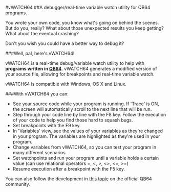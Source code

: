 #vWATCH64
##A debugger/real-time variable watch utility for QB64 programs.

You wrote your own code, you know what's going on behind the scenes.
But do you, really? What about those unexpected results you keep getting? What about the eventual crashing?

Don't you wish you could have a better way to debug it?

###Well, pal, here's vWATCH64!

vWATCH64 is a real-time debug/variable watch utility to help with **programs written in [QB64](http://www.qb64.net)**. vWATCH64 generates a modified version of your source file, allowing for breakpoints and real-time variable watch.

vWATCH64 is compatible with Windows, OS X and Linux.

###With vWATCH64 you can:
- See your source code while your program is running. If 'Trace' is ON, the screen will automatically scroll to the next line that will be run.
- Step through your code line by line with the F8 key. Follow the execution of your code to help you find those hard to squash bugs.
- Set breakpoints with the F9 key.
- In 'Variables' view, see the values of your variables as they're changed in your program. The variables are highlighted as they're used in your program.
- Change variables from vWATCH64, so you can test your program in many different scenarios.
- Set watchpoints and run your program until a variable holds a certain value (can use relational operators =, <, >, <>, <=, >=)
- Resume execution after a breakpoint with the F5 key.


You can also follow the development in [this topic](http://www.qb64.net/forum/index.php?topic=13275.msg114691#msg114691) on the official QB64 community.
